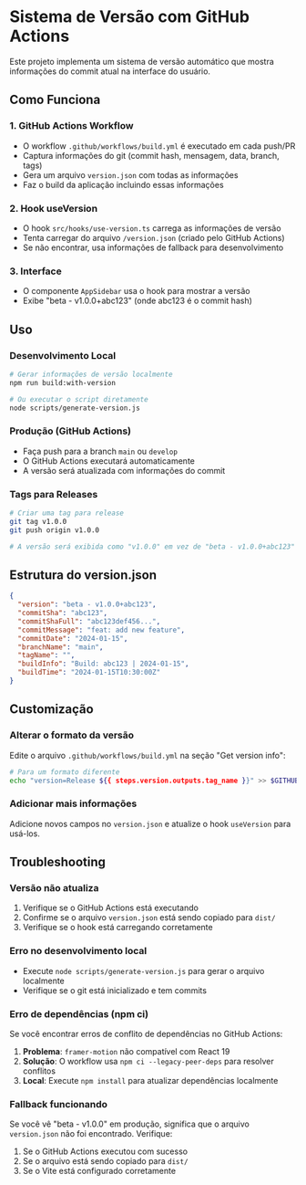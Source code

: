 # Sistema de Versão com GitHub Actions

Este projeto implementa um sistema de versão automático que mostra informações do commit atual na interface do usuário.

## Como Funciona

### 1. GitHub Actions Workflow

- O workflow `.github/workflows/build.yml` é executado em cada push/PR
- Captura informações do git (commit hash, mensagem, data, branch, tags)
- Gera um arquivo `version.json` com todas as informações
- Faz o build da aplicação incluindo essas informações

### 2. Hook useVersion

- O hook `src/hooks/use-version.ts` carrega as informações de versão
- Tenta carregar do arquivo `/version.json` (criado pelo GitHub Actions)
- Se não encontrar, usa informações de fallback para desenvolvimento

### 3. Interface

- O componente `AppSidebar` usa o hook para mostrar a versão
- Exibe "beta - v1.0.0+abc123" (onde abc123 é o commit hash)

## Uso

### Desenvolvimento Local

```bash
# Gerar informações de versão localmente
npm run build:with-version

# Ou executar o script diretamente
node scripts/generate-version.js
```

### Produção (GitHub Actions)

- Faça push para a branch `main` ou `develop`
- O GitHub Actions executará automaticamente
- A versão será atualizada com informações do commit

### Tags para Releases

```bash
# Criar uma tag para release
git tag v1.0.0
git push origin v1.0.0

# A versão será exibida como "v1.0.0" em vez de "beta - v1.0.0+abc123"
```

## Estrutura do version.json

```json
{
  "version": "beta - v1.0.0+abc123",
  "commitSha": "abc123",
  "commitShaFull": "abc123def456...",
  "commitMessage": "feat: add new feature",
  "commitDate": "2024-01-15",
  "branchName": "main",
  "tagName": "",
  "buildInfo": "Build: abc123 | 2024-01-15",
  "buildTime": "2024-01-15T10:30:00Z"
}
```

## Customização

### Alterar o formato da versão

Edite o arquivo `.github/workflows/build.yml` na seção "Get version info":

```bash
# Para um formato diferente
echo "version=Release ${{ steps.version.outputs.tag_name }}" >> $GITHUB_OUTPUT
```

### Adicionar mais informações

Adicione novos campos no `version.json` e atualize o hook `useVersion` para usá-los.

## Troubleshooting

### Versão não atualiza

1. Verifique se o GitHub Actions está executando
2. Confirme se o arquivo `version.json` está sendo copiado para `dist/`
3. Verifique se o hook está carregando corretamente

### Erro no desenvolvimento local

- Execute `node scripts/generate-version.js` para gerar o arquivo localmente
- Verifique se o git está inicializado e tem commits

### Erro de dependências (npm ci)

Se você encontrar erros de conflito de dependências no GitHub Actions:

1. **Problema**: `framer-motion` não compatível com React 19
2. **Solução**: O workflow usa `npm ci --legacy-peer-deps` para resolver conflitos
3. **Local**: Execute `npm install` para atualizar dependências localmente

### Fallback funcionando

Se você vê "beta - v1.0.0" em produção, significa que o arquivo `version.json` não foi encontrado. Verifique:

1. Se o GitHub Actions executou com sucesso
2. Se o arquivo está sendo copiado para `dist/`
3. Se o Vite está configurado corretamente
